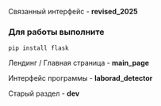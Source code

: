 Связанный интерфейс - **revised_2025**

### Для работы выполните
```pip install flask```

Лендинг / Главная страница - **main_page**

Интерфейс программы - **laborad_detector**

Старый раздел - **dev**
